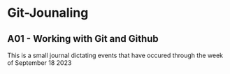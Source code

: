 # Git-Jounaling
## A01 - Working with Git and Github
This is a small journal dictating events that have occured through the week of September 18 2023
